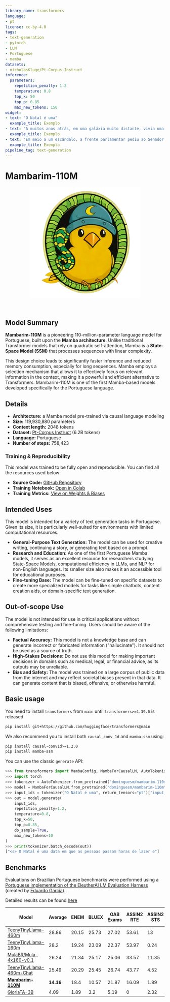```yaml
---
library_name: transformers
language:
- pt
license: cc-by-4.0
tags:
- text-generation
- pytorch
- LLM
- Portuguese
- mamba
datasets:
- nicholasKluge/Pt-Corpus-Instruct
inference:
  parameters:
    repetition_penalty: 1.2
    temperature: 0.8
    top_k: 50
    top_p: 0.85
    max_new_tokens: 150
widget:
- text: "O Natal é uma"
  example_title: Exemplo
- text: "A muitos anos atrás, em uma galáxia muito distante, vivia uma raça de"
  example_title: Exemplo
- text: "Em meio a um escândalo, a frente parlamentar pediu ao Senador Silva para"
  example_title: Exemplo
pipeline_tag: text-generation
---
```


# Mambarim-110M

<p align="center">
  <img width="350" alt="Camarim Logo" src="https://raw.githubusercontent.com/DominguesM/mambarim-110M/main/assets/mambarim-bg.png">
</p>

</br>

##  Model Summary

**Mambarim-110M** is a pioneering 110-million-parameter language model for Portuguese, built upon the **Mamba architecture**. Unlike traditional Transformer models that rely on quadratic self-attention, Mamba is a **State-Space Model (SSM)** that processes sequences with linear complexity.

This design choice leads to significantly faster inference and reduced memory consumption, especially for long sequences. Mamba employs a selection mechanism that allows it to effectively focus on relevant information in the context, making it a powerful and efficient alternative to Transformers. Mambarim-110M is one of the first Mamba-based models developed specifically for the Portuguese language.

## Details

- **Architecture:** a Mamba model pre-trained via causal language modeling
- **Size:** 119,930,880 parameters
- **Context length:** 2048 tokens
- **Dataset:** [Pt-Corpus Instruct](https://huggingface.co/datasets/nicholasKluge/Pt-Corpus-Instruct) (6.2B tokens)
- **Language:** Portuguese
- **Number of steps:** 758,423

### Training & Reproducibility

This model was trained to be fully open and reproducible. You can find all the resources used below:

- **Source Code:** [GitHub Repository](https://github.com/DominguesM/mambarim-110M/)
- **Training Notebook:** [Open in Colab](https://githubtocolab.com/DominguesM/mambarim-110M/blob/main/MAMBARIM_110M.ipynb)
- **Training Metrics:** [View on Weights & Biases](https://wandb.ai/dominguesm/canarim-mamba-110m?nw=nwuserdominguesm)

## Intended Uses

This model is intended for a variety of text generation tasks in Portuguese. Given its size, it is particularly well-suited for environments with limited computational resources.

- **General-Purpose Text Generation:** The model can be used for creative writing, continuing a story, or generating text based on a prompt.
- **Research and Education:** As one of the first Portuguese Mamba models, it serves as an excellent resource for researchers studying State-Space Models, computational efficiency in LLMs, and NLP for non-English languages. Its smaller size also makes it an accessible tool for educational purposes.
- **Fine-tuning Base:** The model can be fine-tuned on specific datasets to create more specialized models for tasks like simple chatbots, content creation aids, or domain-specific text generation.

## Out-of-scope Use

The model is not intended for use in critical applications without comprehensive testing and fine-tuning. Users should be aware of the following limitations:

- **Factual Accuracy:** This model is not a knowledge base and can generate incorrect or fabricated information ("hallucinate"). It should not be used as a source of truth.
- **High-Stakes Decisions:** Do not use this model for making important decisions in domains such as medical, legal, or financial advice, as its outputs may be unreliable.
- **Bias and Safety:** The model was trained on a large corpus of public data from the internet and may reflect societal biases present in that data. It can generate content that is biased, offensive, or otherwise harmful.

## Basic usage

You need to install `transformers` from `main` until `transformers>=4.39.0` is released. 

```bash
pip install git+https://github.com/huggingface/transformers@main
```

We also recommend you to install both `causal_conv_1d` and `mamba-ssm` using: 

```bash
pip install causal-conv1d>=1.2.0
pip install mamba-ssm
```

You can use the classic `generate` API:

```python
>>> from transformers import MambaConfig, MambaForCausalLM, AutoTokenizer
>>> import torch
>>> tokenizer = AutoTokenizer.from_pretrained("dominguesm/mambarim-110m")
>>> model = MambaForCausalLM.from_pretrained("dominguesm/mambarim-110m")
>>> input_ids = tokenizer("O Natal é uma", return_tensors="pt")["input_ids"]
>>> out = model.generate(
    input_ids,
    repetition_penalty=1.2,
    temperature=0.8,
    top_k=50,
    top_p=0.85,
    do_sample=True,
    max_new_tokens=10
)
>>> print(tokenizer.batch_decode(out))
["<s> O Natal é uma data em que as pessoas passam horas de lazer e"]
```

## Benchmarks

Evaluations on Brazilian Portuguese benchmarks were performed using a [Portuguese implementation of the EleutherAI LM Evaluation Harness](https://github.com/eduagarcia/lm-evaluation-harness-pt) (created by [Eduardo Garcia](https://github.com/eduagarcia/lm-evaluation-harness-pt)).

Detailed results can be found [here](https://huggingface.co/datasets/eduagarcia-temp/llm_pt_leaderboard_raw_results/tree/main/dominguesm/mambarim-110m)

| Model                                  | **Average** | ENEM  | BLUEX | OAB Exams | ASSIN2 RTE | ASSIN2 STS | FAQNAD NLI | HateBR | PT Hate Speech | tweetSentBR | **Architecture**   |
| -------------------------------------- | ----------- | ----- | ----- | --------- | ---------- | ---------- | ---------- | ------ | -------------- | ----------- | ------------------ |
| [TeenyTinyLlama-460m](https://huggingface.co/nicholasKluge/TeenyTinyLlama-460m)      | 28.86       | 20.15 | 25.73 | 27.02     | 53.61      | 13         | 46.41      | 33.59  | 22.99          | 17.28       | LlamaForCausalLM   |
| [TeenyTinyLlama-160m](https://huggingface.co/nicholasKluge/TeenyTinyLlama-160m)      | 28.2        | 19.24 | 23.09 | 22.37     | 53.97      | 0.24       | 43.97      | 36.92  | 42.63          | 11.39       | LlamaForCausalLM   |
| [MulaBR/Mula-4x160-v0.1](https://huggingface.co/MulaBR/Mula-4x160-v0.1)                 | 26.24       | 21.34 | 25.17 | 25.06     | 33.57      | 11.35      | 43.97      | 41.5   | 22.99          | 11.24       | MixtralForCausalLM |
| [TeenyTinyLlama-460m-Chat](https://huggingface.co/nicholasKluge/TeenyTinyLlama-460m-Chat) | 25.49       | 20.29 | 25.45 | 26.74     | 43.77      | 4.52       | 34         | 33.49  | 22.99          | 18.13       | LlamaForCausalLM   |
| [**Mambarim-110M**](https://huggingface.co/dominguesm/mambarim-110m)           | **14.16**   | 18.4  | 10.57 | 21.87     | 16.09      | 1.89       | 9.29       | 15.75  | 17.77          | 15.79       | **MambaForCausalLM**   |
| [GloriaTA-3B](https://huggingface.co/NOVA-vision-language/GlorIA-1.3B)       | 4.09        | 1.89  | 3.2   | 5.19      | 0          | 2.32       | 0.26       | 0.28   | 23.52          | 0.19        | GPTNeoForCausalLM  |
